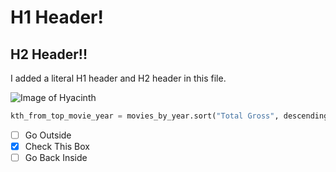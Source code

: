 # H1 Header!
## H2 Header!!

I added a literal H1 header and H2 header in this file.

![Image of Hyacinth](https://cdn.shopify.com/s/files/1/1419/7120/products/sqHyacinth_Mix.DV_2.jpg?v=1627919157)

``` python
kth_from_top_movie_year = movies_by_year.sort("Total Gross", descending=True).column("Year").item(k-1)
```

- [ ] Go Outside
- [x] Check This Box
- [ ] Go Back Inside
